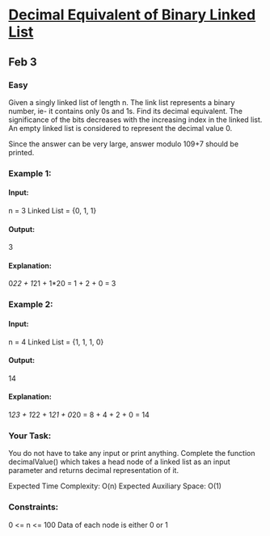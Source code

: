 # [Decimal Equivalent of Binary Linked List](https://www.geeksforgeeks.org/problems/decimal-equivalent-of-binary-linked-list/1)
## Feb 3
### Easy

Given a singly linked list of length n. The link list represents a binary number, ie- it contains only 0s and 1s. Find its decimal equivalent.
The significance of the bits decreases with the increasing index in the linked list.
An empty linked list is considered to represent the decimal value 0. 

Since the answer can be very large, answer modulo 109+7 should be printed.

### Example 1:

#### Input:
n = 3
Linked List = {0, 1, 1}

#### Output:
3

#### Explanation:
0*22 + 1*21 + 1*20 =  1 + 2 + 0 = 3

### Example 2:

#### Input:
n = 4
Linked List = {1, 1, 1, 0}

#### Output:
14

#### Explanation:
1*23 + 1*22 + 1*21 + 0*20 =  8 + 4 + 2 + 0 = 14

### Your Task:
You do not have to take any input or print anything. Complete the function decimalValue() which takes a head node of a linked list as an input parameter and returns decimal representation of it.

Expected Time Complexity: O(n)
Expected Auxiliary Space: O(1)

### Constraints:
0 <= n <= 100
Data of each node is either 0 or 1
